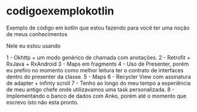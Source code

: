 # codigoexemplokotlin
Exemplo de código em kotlin que estou fazendo para você ter uma noção de meus conhecimentos

Nele eu estou usando

1 - Okhttp + um modo genérico de chamada com anotações.
2 - Retrofit + RxJava + RxAndroid
3 - Maps em fragments
4 - Uso de Presenter, porém eu prefiro no momento como melhor leitura ter o contrato de interfaces
dentro do presenter da classe.
5 - Maps
6 - Recycler View com assinatura de adapter + infinty scroll
7 - Tenho ao longo do meu tempo a experiência de meu antigo chefe onde utilizavamos uma task personalizada.
8 - Implementando o banco de dados com Anko, porém até o momento que escrevo isto não esta pronto.



